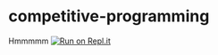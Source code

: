 # competitive-programming

Hmmmmm
[![Run on Repl.it](https://repl.it/badge/github/fawwazzas/competitive-programming)](https://repl.it/github/fawwazzas/competitive-programming)